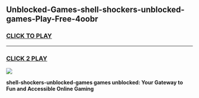 
## Unblocked-Games-shell-shockers-unblocked-games-Play-Free-4oobr
<h3>
<a href="https://premium76.site?title=shell-shockers-unblocked-games&ref=22A">CLICK TO PLAY</a></h3>
<hr>

<h3>
<a href="https://premium76.site?title=shell-shockers-unblocked-games&ref=22A">CLICK 2 PLAY</a>
  
</h3>

<a href="https://premium76.site?title=shell-shockers-unblocked-games&ref=22A"><img src="https://clearcache.store/games.png"></a>


**shell-shockers-unblocked-games games unblocked: Your Gateway to Fun and Accessible Online Gaming**

